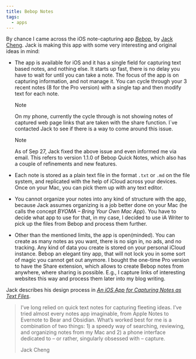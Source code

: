 ```yaml
---
title: Bebop Notes
tags: 
  - apps
---
```

By chance I came across the iOS note-capturing app [<cite>Bebop</cite>](https://www.jackcheng.com/bebop/), by [Jack Cheng](https://www.jackcheng.com). Jack is making this app with some very interesting and original ideas in mind:

- The app is available for iOS and it has a single field for capturing text based notes, and nothing else. It starts up fast, there is no delay you have to wait for until you can take a note. The focus of the app is on capturing information, and not manage it.  You can cycle through your 3 recent notes (8 for the Pro version) with a single tap and then modify text for each note.

  > [!Note]
  > On my phone, currently the cycle through is not showing notes of captured web page links that are taken with the share function. I´ve contacted Jack to see if there is a way to come around this issue.

	> [!Note]
  > As of Sep 27, Jack fixed the above issue and even informed me via email. This refers to version 1.1.0 of Bebop Quick Notes, which also has a couple of refinements and new features.

- Each note is stored as a plain text file in the format `.txt` or `.md` on the file system, and replicated with the help of iCloud across your devices. Once on your Mac, you can pick them up with any text editor.
- You cannot organize your notes into any kind of structure with the app, because Jack assumes organizing is a job better done on your Mac (he calls the concept *BYOMA – Bring Your Own Mac App*). You have to decide what app to use for that, in my case, I decided to use iA Writer to pick up the files from Bebop and process them further.
- Other than the mentioned limits, the app is open(minded). You can create as many notes as you want, there is no sign in, no ads, and no tracking. Any kind of data you create is stored on your personal iCloud instance. Bebop an elegant tiny app, that will not lock you in some sort of magic you cannot get out anymore. I bought the one-time Pro version to have the Share extension, which allows to create Bebop notes from anywhere, where sharing is possible. E.g., I capture links of interesting websites this way and process them later into my blog writing.

Jack describes his design process in [<cite>An iOS App for Capturing Notes as Text Files</cite>](https://www.jackcheng.com/bebop-design-dev-process/).

> I’ve long relied on quick text notes for capturing fleeting ideas. I’ve tried almost every notes app imaginable, from Apple Notes to Evernote to Bear and Obsidian. What’s worked best for me is a combination of two things: 1) a speedy way of searching, reviewing, and organizing notes from my Mac and 2) a phone interface dedicated to – or rather, singularly obsessed with – capture.
> <footer>Jack Cheng</footer>
